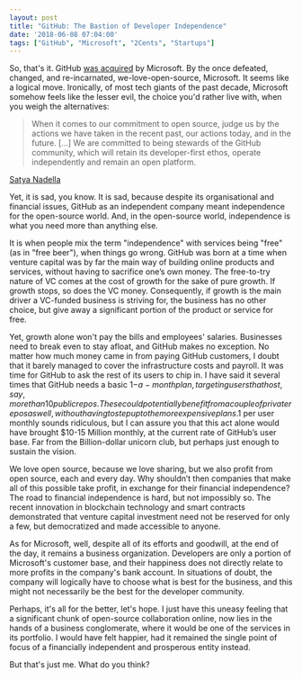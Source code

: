 ```yaml
---
layout: post
title: "GitHub: The Bastion of Developer Independence"
date: '2018-06-08 07:04:00'
tags: ["GitHub", "Microsoft", "2Cents", "Startups"]
---
```


So, that's it. GitHub [was acquired](https://blogs.microsoft.com/blog/2018/06/04/microsoft-github-empowering-developers/) by Microsoft. By the once defeated, changed, and re-incarnated, we-love-open-source, Microsoft. It seems like a logical move. Ironically, of most tech giants of the past decade, Microsoft somehow feels like the lesser evil, the choice you'd rather live with, when you weigh the alternatives:

> When it comes to our commitment to open source, judge us by the actions we have taken in the recent past, our actions today, and in the future. [...] We are committed to being stewards of the GitHub community, which will retain its developer-first ethos, operate independently and remain an open platform.

[Satya Nadella](https://blogs.microsoft.com/blog/2018/06/04/microsoft-github-empowering-developers/)

Yet, it is sad, you know. It is sad, because despite its organisational and financial issues, GitHub as an independent company meant independence for the open-source world. And, in the open-source world, independence is what you need more than anything else. 

It is when people mix the term "independence" with services being "free" (as in "free beer"), when things go wrong. GitHub was born at a time when venture capital was by far the main way of building online products and services, without having to sacrifice one’s own money. The free-to-try nature of VC comes at the cost of growth for the sake of pure growth. If growth stops, so does the VC money. Consequently, if growth is the main driver a VC-funded business is striving for, the business has no other choice, but give away a significant portion of the product or service for free.

Yet, growth alone won't pay the bills and employees' salaries. Businesses need to break even to stay afloat, and GitHub makes no exception. No matter how much money came in from paying GitHub customers, I doubt that it barely managed to cover the infrastructure costs and payroll. It was time for GitHub to ask the rest of its users to chip in. I have said it several times that GitHub needs a basic 1$-a-month plan, targeting users that host, say, more than 10 public repos. These could potentially benefit from a couple of private repos as well, without having to step up to the more expensive plans. 1$ per user monthly sounds ridiculous, but I can assure you that this act alone would have brought $10-15 Million monthly, at the current rate of GitHub’s user base. Far from the Billion-dollar unicorn club, but perhaps just enough to sustain the vision.

We love open source, because we love sharing, but we also profit from open source, each and every day. Why shouldn’t then companies that make all of this possible take profit, in exchange for their financial independence? The road to financial independence is hard, but not impossibly so. The recent innovation in blockchain technology and smart contracts demonstrated that venture capital investment need not be reserved for only a few, but democratized and made accessible to anyone.

As for Microsoft, well, despite all of its efforts and goodwill, at the end of the day, it remains a business organization. Developers are only a portion of Microsoft's customer base, and their happiness does not directly relate to more profits in the company's bank account. In situations of doubt, the company will logically have to choose what is best for the business, and this might not necessarily be the best for the developer community.

Perhaps, it's all for the better, let's hope. I just have this uneasy feeling that a significant chunk of open-source collaboration online, now lies in the hands of a business conglomerate, where it would be one of the services in its portfolio. I would have felt happier, had it remained the single point of focus of a financially independent and prosperous entity instead.

But that's just me. What do you think?
